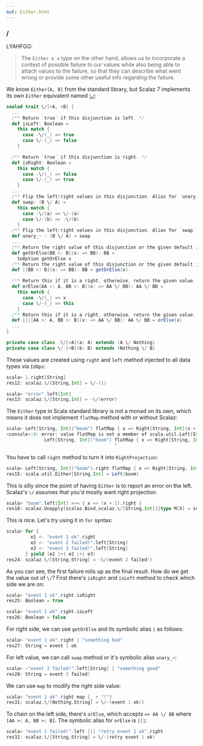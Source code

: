 ```yaml
---
out: Either.html
---
```


### \/

LYAHFGG:

> The `Either e a` type on the other hand, allows us to incorporate a context of possible failure to our values while also being able to attach values to the failure, so that they can describe what went wrong or provide some other useful info regarding the failure.

We know `Either[A, B]` from the standard library, but Scalaz 7 implements its own `Either` equivalent named [`\/`]($scalazBaseUrl$/core/src/main/scala/scalaz/Either.scala):

```scala
sealed trait \/[+A, +B] {
  ...
  /** Return `true` if this disjunction is left. */
  def isLeft: Boolean =
    this match {
      case -\/(_) => true
      case \/-(_) => false
    }

  /** Return `true` if this disjunction is right. */
  def isRight: Boolean =
    this match {
      case -\/(_) => false
      case \/-(_) => true
    }
  ...
  /** Flip the left/right values in this disjunction. Alias for `unary_~` */
  def swap: (B \/ A) =
    this match {
      case -\/(a) => \/-(a)
      case \/-(b) => -\/(b)
    }
  /** Flip the left/right values in this disjunction. Alias for `swap` */
  def unary_~ : (B \/ A) = swap
  ...
  /** Return the right value of this disjunction or the given default if left. Alias for `|` */
  def getOrElse[BB >: B](x: => BB): BB =
    toOption getOrElse x
  /** Return the right value of this disjunction or the given default if left. Alias for `getOrElse` */
  def |[BB >: B](x: => BB): BB = getOrElse(x)

  /** Return this if it is a right, otherwise, return the given value. Alias for `|||` */
  def orElse[AA >: A, BB >: B](x: => AA \/ BB): AA \/ BB =
    this match {
      case -\/(_) => x
      case \/-(_) => this
    }
  /** Return this if it is a right, otherwise, return the given value. Alias for `orElse` */
  def |||[AA >: A, BB >: B](x: => AA \/ BB): AA \/ BB = orElse(x)
  ...
}

private case class -\/[+A](a: A) extends (A \/ Nothing)
private case class \/-[+B](b: B) extends (Nothing \/ B)
```

These values are created using `right` and `left` method injected to all data types via `IdOps`:

```scala
scala> 1.right[String]
res12: scalaz.\/[String,Int] = \/-(1)

scala> "error".left[Int]
res13: scalaz.\/[String,Int] = -\/(error)
```

The `Either` type in Scala standard library is not a monad on its own, which means it does not implement `flatMap` method with or without Scalaz:

```scala
scala> Left[String, Int]("boom") flatMap { x => Right[String, Int](x + 1) }
<console>:8: error: value flatMap is not a member of scala.util.Left[String,Int]
              Left[String, Int]("boom") flatMap { x => Right[String, Int](x + 1) }
                                        ^
```

You have to call `right` method to turn it into `RightProjection`:

```scala
scala> Left[String, Int]("boom").right flatMap { x => Right[String, Int](x + 1)}
res15: scala.util.Either[String,Int] = Left(boom)
```

This is silly since the point of having `Either` is to report an error on the left. Scalaz's `\/` assumes that you'd mostly want right projection:

```scala
scala> "boom".left[Int] >>= { x => (x + 1).right }
res18: scalaz.Unapply[scalaz.Bind,scalaz.\/[String,Int]]{type M[X] = scalaz.\/[String,X]; type A = Int}#M[Int] = -\/(boom)
```

This is nice. Let's try using it in `for` syntax:

```scala
scala> for {
         e1 <- "event 1 ok".right
         e2 <- "event 2 failed!".left[String]
         e3 <- "event 3 failed!".left[String]
       } yield (e1 |+| e2 |+| e3)
res24: scalaz.\/[String,String] = -\/(event 2 failed!)
```

As you can see, the first failure rolls up as the final result. How do we get the value out of `\/`? First there's `isRight` and `isLeft` method to check which side we are on:

```scala
scala> "event 1 ok".right.isRight
res25: Boolean = true

scala> "event 1 ok".right.isLeft
res26: Boolean = false
```

For right side, we can use `getOrElse` and its symbolic alias `|` as follows:

```scala
scala> "event 1 ok".right | "something bad"
res27: String = event 1 ok
```

For left value, we can call `swap` method or it's symbolic alias `unary_~`:

```scala
scala> ~"event 2 failed!".left[String] | "something good"
res28: String = event 2 failed!
```

We can use `map` to modify the right side value:

```scala
scala> "event 1 ok".right map {_ + "!"}
res31: scalaz.\/[Nothing,String] = \/-(event 1 ok!)
```

To chain on the left side, there's `orElse`, which accepts `=> AA \/ BB` where `[AA >: A, BB >: B]`. The symbolic alias for `orElse` is `|||`:

```scala
scala> "event 1 failed!".left ||| "retry event 1 ok".right
res32: scalaz.\/[String,String] = \/-(retry event 1 ok)
```
